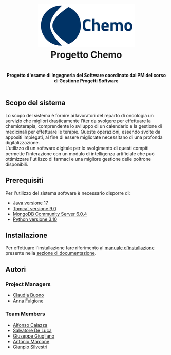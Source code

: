 <div style="display: flex; flex-direction: column; align-items: center">
    <h1 align="center" style="width: 300px">
        <br>
        <img src="./src/main/webapp/static/images/chemo_logo_and_name-horizontal.png" alt="Chemo" width="600px">
        <br>
        Progetto Chemo
        <br>
    </h1>
<h4 align="center">Progetto d'esame di Ingegneria del Software coordinato dai PM del corso di Gestione Progetti Software</h4>
</div>


## Scopo del sistema
Lo scopo del sistema è fornire ai lavoratori del reparto di oncologia un servizio che migliori drasticamente
l’iter da svolgere per effettuare la chemioterapia, comprendente lo sviluppo di un calendario e la gestione
di medicinali per effettuare le terapie. Queste operazioni, essendo svolte da appositi impiegati, al fine di
essere migliorate necessitano di una profonda digitalizzazione.
<br>
L'utilizzo di un software digitale per lo svolgimento di questi compiti permette l'interazione con un modulo 
di intelligenza artificiale che può ottimizzare l'utilizzo di farmaci e una migliore gestione delle poltrone disponibili.


## Prerequisiti

Per l'utilizzo del sistema software è necessario disporre di:

- <a href="https://www.oracle.com/java/technologies/javase/jdk17-archive-downloads.html">Java versione 17</a>
- <a href="https://tomcat.apache.org/download-90.cgi">Tomcat versione 9.0</a>
- <a href="https://www.mongodb.com/try/download/community">MongoDB Community Server 6.0.4</a>
- <a href="https://www.python.org/downloads/release/python-3100/">Python versione 3.10</a>

## Installazione

Per effettuare l'installazione fare riferimento al <a href="https://github.com/Claudiabuono/Chemo/blob/master/documentation/2022_MDI_C13.pdf">manuale d'installazione</a> presente nella <a href="https://github.com/Claudiabuono/Chemo/tree/master/documentation">sezione di documentazione</a>.


## Autori

### Project Managers

- <a href="https://github.com/Claudiabuono">Claudia Buono</a>
- <a href="https://github.com/annafulgione98">Anna Fulgione</a>

### Team Members

- <a href="https://github.com/alfoCaiazza">Alfonso Caiazza</a>
- <a href="https://github.com/totore01">Salvatore De Luca</a>
- <a href="https://github.com/GGiugliano23">Giuseppe Giugliano</a>
- <a href="https://github.com/amarcone42">Antonio Marcone</a>
- <a href="https://github.com/Gianpyy">Gianpio Silvestri</a>

